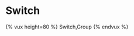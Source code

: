 # Switch

{% vux height=80 %}
<components>
Switch,Group
</components>
<template>
<group>
  <switch title="Switch" :value=true></switch>
  <switch title="Switch" :value=false></switch>
</group>
</template>
{% endvux %}